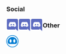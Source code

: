 ### Social
[<img align='left' src='https://raw.githubusercontent.com/Nevysian/Nevysian/master/icons/Discord.svg' alt='Discord' width='32px' />][discord]
[<img align='left' src='https://raw.githubusercontent.com/Nevysian/Nevysian/1539182abb2f8311e82c67911c13c36419625b78/icons/Discord.svg' alt='Youtube' width='32px' />][youtube][<img align='left' src='https://raw.githubusercontent.com/Nevysian/Nevysian/1539182abb2f8311e82c67911c13c36419625b78/icons/Discord.svg' alt='Twitter' width='32px' />][twitter]

### Other

[<img align='left' src='https://raw.githubusercontent.com/Nevysian/Nevysian/master/icons/NeviNeutral.svg' alt='Nevi' width='32px' />][nevi]

[discord]: https://discord.com/users/657702969034407947
[youtube]: https://www.youtube.com/channel/UCV7ejjvBuvhULn_hoM1sYwA
[twitter]: https://twitter.com/Nevysian
[nevi]: https://discord.com/oauth2/authorize?client_id=703042010352713729&scope=bot&permissions=403008598
